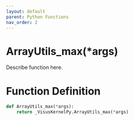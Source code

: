 ```yaml
---
layout: default
parent: Python Functions
nav_order: 2
---
```


# ArrayUtils_max(*args)

Describe function here.

# Function Definition

```python
def ArrayUtils_max(*args):
    return _VisusKernelPy.ArrayUtils_max(*args)
```